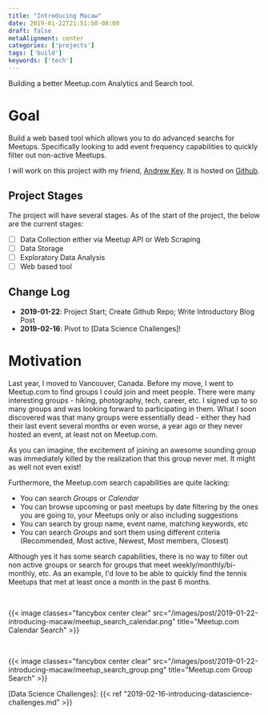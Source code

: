 ```yaml
---
title: "Introducing Macaw"
date: 2019-01-22T21:51:58-08:00
draft: false
metaAlignment: center
categories: ['projects']
tags: ['build']
keywords: ['tech']
---
```


Building a better Meetup.com Analytics and Search tool.

<!--more-->

<!-- toc -->

# Goal

Build a web based tool which allows you to do advanced searchs for Meetups. Specifically looking to add event frequency capabilities to quickly filter out non-active Meetups.

I will work on this project with my friend, [Andrew Key]. It is hosted on [Github]. 

## Project Stages

The project will have several stages. As of the start of the project, the below are the current stages:

- [ ] Data Collection either via Meetup API or Web Scraping
- [ ] Data Storage
- [ ] Exploratory Data Analysis
- [ ] Web based tool

## Change Log

- **2019-01-22**: Project Start; Create Github Repo; Write Introductory Blog Post 
- **2019-02-16**: Pivot to [Data Science Challenges]!

# Motivation

Last year, I moved to Vancouver, Canada. Before my move, I went to Meetup.com to find groups I could join and meet people. There were many interesting groups - hiking, photography, tech, career, etc. I signed up to so many groups and was looking forward to participating in them. What I soon discovered was that many groups were essentially dead - either they had their last event several months or even worse, a year ago or they never hosted an event, at least not on Meetup.com.

As you can imagine, the excitement of joining an awesome sounding group was immediately killed by the realization that this group never met. It might as well not even exist!

Furthermore, the Meetup.com search capabilities are quite lacking:

- You can search _Groups_ or _Calendar_
- You can browse upcoming or past meetups by date filtering by the ones you are going to, your Meetups only or also including suggestions
- You can search by group name, event name, matching keywords, etc
- You can search _Groups_ and sort them using different criteria (Recommended, Most active, Newest, Most members, Closest)

Although yes it has some search capabilities, there is no way to filter out non active groups or search for groups that meet weekly/monthly/bi-monthly, etc. As an example, I'd love to be able to quickly find the tennis Meetups that met at least once a month in the past 6 months.

<br/>

{{< image classes="fancybox center clear" src="/images/post/2019-01-22-introducing-macaw/meetup_search_calendar.png" title="Meetup.com Calendar Search" >}}

<br/>

{{< image classes="fancybox center clear" src="/images/post/2019-01-22-introducing-macaw/meetup_search_group.png" title="Meetup.com Group Search" >}}


[//]: # (References)

[Github]: https://github.com/johannesgiorgis/macaw
[Andrew Key]: https://github.com/redpanda-ai

[Data Science Challenges]: {{< ref "2019-02-16-introducing-datascience-challenges.md" >}}